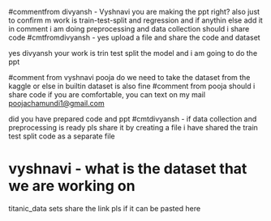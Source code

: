 
#commentfrom divyansh - Vyshnavi you are making the ppt right? also just to confirm m work is train-test-split and regression and if anythin else add it in comment 
 i am doing preprocessing and data collection 
should i share code 
#cmtfromdivyansh - yes upload a file and share the code and dataset 



yes divyansh your work is trin test split the model 
and i am going to do the ppt


#comment from vyshnavi pooja do we need to take the dataset from the kaggle or else in builtin dataset is also fine
#comment from  pooja should i share code
if you are comfortable, you can text on my mail poojachamundi1@gmail.com

did you have prepared code and ppt 
#cmtdivyansh - if data collection and preprocessing is ready pls share it by creating a file 
i have shared the train test split code as a separate file


# vyshnavi - what is the dataset that we are working on
titanic_data sets
share the link pls if it can be pasted here
